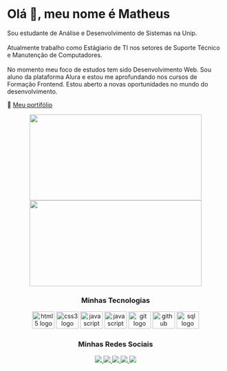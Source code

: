 # Olá 👋, meu nome é Matheus
<p>Sou estudante de Análise e Desenvolvimento de Sistemas na Unip.
<br><br>
Atualmente trabalho como Estágiario de TI nos setores de Suporte Técnico e Manutenção de Computadores.
<br><br>
No momento meu foco de estudos tem sido Desenvolvimento Web. Sou aluno da plataforma Alura e estou me aprofundando nos cursos de Formação Frontend. Estou aberto a novas oportunidades no mundo do desenvolvimento.
</p>

📌 [Meu portifólio]()

<div align="center">

 <div>
   <img height="200px" width="400px" src="https://github-readme-stats.vercel.app/api?username=Matheusccp2&show_icons=true&include_all_commits=true&count_private=true&hide_border=true&title_color=66cc00&icon_color=66cc00&text_color=c9d1d9&bg_color=0d1117"/>
   <img height="200px" width="400px" src="https://github-readme-stats.vercel.app/api/top-langs/?username=Matheusccp2&layout=compact&langs_count=7&hide_border=true&title_color=fff&icon_color=66cc00&text_color=fff&bg_color=0d1117"/>
 </div>

 ### Minhas Tecnologias

<img src="https://cdn.jsdelivr.net/gh/devicons/devicon/icons/html5/html5-original.svg" height="40" width="52" alt="html5 logo" />
<img src="https://cdn.jsdelivr.net/gh/devicons/devicon/icons/css3/css3-original.svg" height="40" width="52" alt="css3 logo" />
<img src="https://cdn.jsdelivr.net/gh/devicons/devicon/icons/javascript/javascript-original.svg" height="40" width="52" alt="javascript logo" />
<img src="https://cdn.jsdelivr.net/gh/devicons/devicon/icons/csharp/csharp-original.svg" height="40" width="52" alt="javascript logo" />
<img src="https://cdn.jsdelivr.net/gh/devicons/devicon/icons/git/git-original.svg" height="40" width="52" alt="git logo" />
<img src="https://cdn.jsdelivr.net/gh/devicons/devicon@latest/icons/github/github-original.svg" height="40" width="52" alt="github logo"/>
<img src="https://cdn.jsdelivr.net/gh/devicons/devicon@latest/icons/microsoftsqlserver/microsoftsqlserver-original.svg" height="40" width="52" alt="sql logo"/>
          


### Minhas Redes Sociais
 
 <a href="https://linkedin.com/in/Matheusccp2">
   <img src="https://img.shields.io/badge/LinkedIn-0077B5?style=for-the-badge&logo=linkedin&logoColor=white" />
 </a>
 <a href="https://instagram.com/matheusccp2">
   <img src="https://img.shields.io/badge/Instagram-E4405F?style=for-the-badge&logo=instagram&logoColor=white" />
 </a>
 <a href="https://api.whatsapp.com/send?phone=5551997783444&text=Ol%C3%A1%2C%20tudo%20bem%3F%20Peguei%20seu%20contato%20no%20GitHub.">
   <img src="https://img.shields.io/badge/WhatsApp-25D366?style=for-the-badge&logo=whatsapp&logoColor=white" />
 </a>
 <a href="https://discord.com/users/330879245603831808">
   <img src="https://img.shields.io/badge/Discord-7289DA?style=for-the-badge&logo=discord&logoColor=white" />
 </a>
 <a href="">
   <img src="https://img.shields.io/badge/website-000000?style=for-the-badge&logo=About.me&logoColor=white" />
 </a>

 </div>

